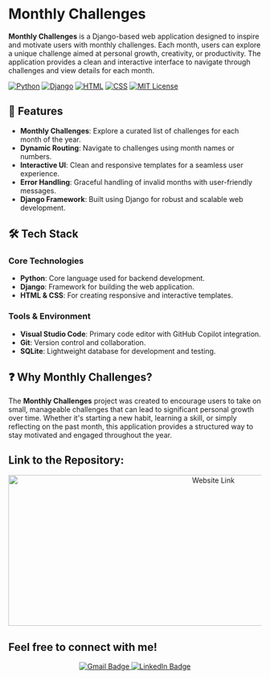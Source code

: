 # Monthly Challenges

**Monthly Challenges** is a Django-based web application designed to inspire and motivate users with monthly challenges. Each month, users can explore a unique challenge aimed at personal growth, creativity, or productivity. The application provides a clean and interactive interface to navigate through challenges and view details for each month.

[![Python](https://img.shields.io/badge/Python-3776AB?logo=python&logoColor=white)](#)
[![Django](https://img.shields.io/badge/Django-092E20?logo=django&logoColor=white)](#)
[![HTML](https://img.shields.io/badge/HTML-E34F26?logo=html5&logoColor=white)](#)
[![CSS](https://img.shields.io/badge/CSS-1572B6?logo=css3&logoColor=white)](#)
[![MIT License](https://img.shields.io/badge/License-MIT-green.svg)](#)

## 🚀 Features

- **Monthly Challenges**: Explore a curated list of challenges for each month of the year.
- **Dynamic Routing**: Navigate to challenges using month names or numbers.
- **Interactive UI**: Clean and responsive templates for a seamless user experience.
- **Error Handling**: Graceful handling of invalid months with user-friendly messages.
- **Django Framework**: Built using Django for robust and scalable web development.

## 🛠️ Tech Stack

### Core Technologies

- **Python**: Core language used for backend development.
- **Django**: Framework for building the web application.
- **HTML & CSS**: For creating responsive and interactive templates.

### Tools & Environment

- **Visual Studio Code**: Primary code editor with GitHub Copilot integration.
- **Git**: Version control and collaboration.
- **SQLite**: Lightweight database for development and testing.

## ❓ Why Monthly Challenges?

The **Monthly Challenges** project was created to encourage users to take on small, manageable challenges that can lead to significant personal growth over time. Whether it's starting a new habit, learning a skill, or simply reflecting on the past month, this application provides a structured way to stay motivated and engaged throughout the year.

## Link to the Repository:

<p align="center">
<a href="https://github.com/PacemakerX/MONTHLY_CHALLENGE.git">
  <img src="https://user-images.githubusercontent.com/74038190/212749447-bfb7e725-6987-49d9-ae85-2015e3e7cc41.gif" alt="Website Link" style="width:800px; height:300px; object-fit: cover;">
</a>
<p>

## Feel free to connect with me!

<p align="center">
  <a href="mailto:sparsh.officialwork@gmail.com">
    <img src="https://img.shields.io/badge/Gmail-sparsh.officialwork@gmail.com-D14836?style=for-the-badge&logo=gmail&logoColor=white" alt="Gmail Badge" />
  </a>
  <a href="https://www.linkedin.com/in/sparshsoni">
    <img src="https://img.shields.io/badge/LinkedIn-Connect-blue?style=for-the-badge&logo=linkedin&logoColor=white" alt="LinkedIn Badge" />
  </a>
</p>
